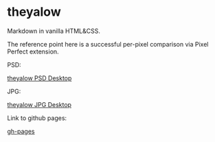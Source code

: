 # theyalow
Markdown in vanilla HTML&CSS.

The reference point here is a successful per-pixel comparison via Pixel Perfect extension.

PSD:

[theyalow PSD Desktop](desktop.psd)

JPG:

[theyalow JPG Desktop](desktop.jpg)

Link to github pages: 

[gh-pages](https://nikirovast.github.io/theyalow/)
